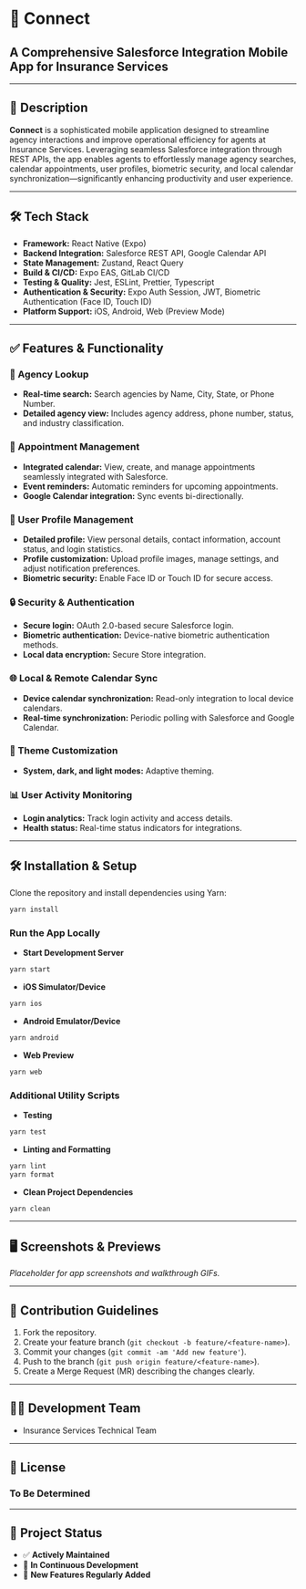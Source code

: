 # 🚀 Connect

## A Comprehensive Salesforce Integration Mobile App for Insurance Services

---

## 📖 Description

**Connect** is a sophisticated mobile application designed to streamline agency interactions and improve operational efficiency for agents at Insurance Services. Leveraging seamless Salesforce integration through REST APIs, the app enables agents to effortlessly manage agency searches, calendar appointments, user profiles, biometric security, and local calendar synchronization—significantly enhancing productivity and user experience.

---

## 🛠️ Tech Stack

- **Framework:** React Native (Expo)
- **Backend Integration:** Salesforce REST API, Google Calendar API
- **State Management:** Zustand, React Query
- **Build & CI/CD:** Expo EAS, GitLab CI/CD
- **Testing & Quality:** Jest, ESLint, Prettier, Typescript
- **Authentication & Security:** Expo Auth Session, JWT, Biometric Authentication (Face ID, Touch ID)
- **Platform Support:** iOS, Android, Web (Preview Mode)

---

## ✅ Features & Functionality

### 📍 Agency Lookup

- **Real-time search:** Search agencies by Name, City, State, or Phone Number.
- **Detailed agency view:** Includes agency address, phone number, status, and industry classification.

### 📅 Appointment Management

- **Integrated calendar:** View, create, and manage appointments seamlessly integrated with Salesforce.
- **Event reminders:** Automatic reminders for upcoming appointments.
- **Google Calendar integration:** Sync events bi-directionally.

### 👤 User Profile Management

- **Detailed profile:** View personal details, contact information, account status, and login statistics.
- **Profile customization:** Upload profile images, manage settings, and adjust notification preferences.
- **Biometric security:** Enable Face ID or Touch ID for secure access.

### 🔒 Security & Authentication

- **Secure login:** OAuth 2.0-based secure Salesforce login.
- **Biometric authentication:** Device-native biometric authentication methods.
- **Local data encryption:** Secure Store integration.

### 🌐 Local & Remote Calendar Sync

- **Device calendar synchronization:** Read-only integration to local device calendars.
- **Real-time synchronization:** Periodic polling with Salesforce and Google Calendar.

### 🎨 Theme Customization

- **System, dark, and light modes:** Adaptive theming.

### 📊 User Activity Monitoring

- **Login analytics:** Track login activity and access details.
- **Health status:** Real-time status indicators for integrations.

---

## 🛠️ Installation & Setup

Clone the repository and install dependencies using Yarn:

```bash
yarn install
```

### Run the App Locally

- **Start Development Server**

```bash
yarn start
```

- **iOS Simulator/Device**

```bash
yarn ios
```

- **Android Emulator/Device**

```bash
yarn android
```

- **Web Preview**

```bash
yarn web
```

### Additional Utility Scripts

- **Testing**

```bash
yarn test
```

- **Linting and Formatting**

```bash
yarn lint
yarn format
```

- **Clean Project Dependencies**

```bash
yarn clean
```

---

## 🖥️ Screenshots & Previews

_Placeholder for app screenshots and walkthrough GIFs._

---

## 🤝 Contribution Guidelines

1. Fork the repository.
2. Create your feature branch (`git checkout -b feature/<feature-name>`).
3. Commit your changes (`git commit -am 'Add new feature'`).
4. Push to the branch (`git push origin feature/<feature-name>`).
5. Create a Merge Request (MR) describing the changes clearly.

---

## 👨‍💻 Development Team

- Insurance Services Technical Team

---

## 📄 License

### To Be Determined

---

## 📌 Project Status

- ✅ **Actively Maintained**
- 🚧 **In Continuous Development**
- 🚀 **New Features Regularly Added**
